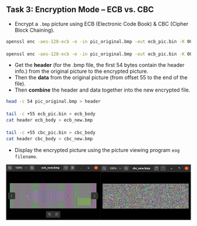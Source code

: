 ## Task 3: Encryption Mode – ECB vs. CBC

- Encrypt a `.bmp` picture using ECB (Electronic Code Book) & CBC (Cipher Block Chaining).
```bash
openssl enc -aes-128-ecb -e -in pic_original.bmp -out ecb_pic.bin -K 00112233445566778899aabbccddeeff

openssl enc -aes-128-ecb -e -in pic_original.bmp -out ecb_pic.bin -K 00112233445566778899aabbccddeeff -iv 0102030405060708
```

- Get the **header** (for the .bmp file, the first 54 bytes contain the header info.) from the original picture to the encrypted picture.
- Then the **data** from the original picture (from offset 55 to the end of the file).
- Then **combine** the header and data together into the new encrypted file.
```bash
head -c 54 pic_original.bmp > header

tail -c +55 ecb_pic.bin > ecb_body
cat header ecb_body > ecb_new.bmp

tail -c +55 cbc_pic.bin > cbc_body
cat header cbc_body > cbc_new.bmp
```

- Display the encrypted picture using the picture viewing program `eog filename`.

![Encrypted Picture using ECB vs. CBC](https://github.com/moooninjune/SEED-Crypto-Lab/blob/52b36498308019eb0604a6cee747b4eaf3e60b04/images/lab1-task3-pic.jpg)
